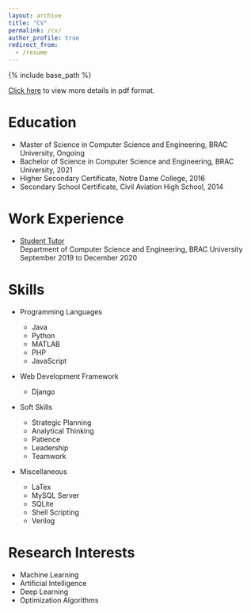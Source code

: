 ```yaml
---
layout: archive
title: "CV"
permalink: /cv/
author_profile: true
redirect_from:
  - /resume
---
```


{% include base_path %}

<a href="https://drive.google.com/file/d/1akOl3aRkZYpRiy6Izb4HEZphGKQCNa43/view" target="_blank">Click here</a> to view more details in pdf format.

Education
======
* Master of Science in Computer Science and Engineering, BRAC University, Ongoing
* Bachelor of Science in Computer Science and Engineering, BRAC University, 2021
* Higher Secondary Certificate, Notre Dame College, 2016
* Secondary School Certificate, Civil Aviation High School, 2014

Work Experience
======
* [Student Tutor](https://fabian-dibyo.github.io//teaching/1_ST_BRACU)  
  Department of Computer Science and Engineering, BRAC University  
  September 2019 to December 2020  
  
Skills
======
* Programming Languages
  * Java
  * Python
  * MATLAB
  * PHP
  * JavaScript
  
* Web Development Framework
  * Django
  
* Soft Skills
  * Strategic Planning  
  * Analytical Thinking
  * Patience
  * Leadership
  * Teamwork

* Miscellaneous
  * LaTex  
  * MySQL Server
  * SQLite
  * Shell Scripting
  * Verilog

Research Interests
======
* Machine Learning
* Artificial Intelligence
* Deep Learning
* Optimization Algorithms
